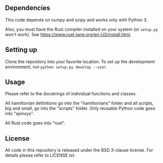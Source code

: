 ## Dependencies

This code depends on numpy and scipy and works only with Python 3.

Also, you must have the Rust compiler installed on your system (or `setup.py`
won't work). See <https://www.rust-lang.org/en-US/install.html>.

## Setting up

Clone the repository into your favorite location. To set up the development
environment, run `python setup.py develop --user`.

## Usage

Please refer to the docstrings of individual functions and classes.

All hamiltonian definitions go into the "hamiltonians" folder and all scripts,
big and small, go into the "scripts" folder. Only reusable Python code goes into
"spinsys".

All Rust code goes into "rust".

## License

All code in this repository is released under the BSD 3-clause license. For
details please refer to LICENSE.txt.
